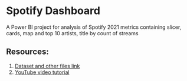 # **Spotify Dashboard**

A Power BI project for analysis of Spotify 2021 metrics containing slicer, cards, map and top 10 artists, title by count of streams

## **Resources:**
1. [Dataset and other files link](https://drive.google.com/drive/folders/1pwSv-u0n_yWqf0PTm1Jed_sXeDwaz-8b)
2. [YouTube video tutorial](https://www.youtube.com/watch?v=kjWqdxa93EI)
